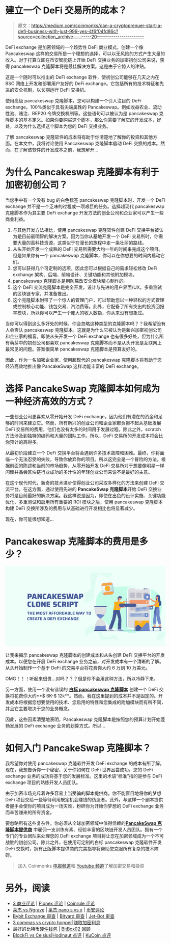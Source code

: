 # 建立一个 DeFi 交易所的成本？

> 原文：<https://medium.com/coinmonks/can-a-cryptoprenuer-start-a-defi-business-with-just-999-yes-4f6f04fd86c?source=collection_archive---------20----------------------->

DeFi exchange 是加密领域的一个趋势性 DeFi 商业模式，创建一个像 Pancakeswap 这样的交易所是一个理想的选择，可以以无风险的方式产生大量的收入。对于打算立即在币安智能链上开始 DeFi 交换业务的加密初创公司来说，获得 pancakeswap 克隆脚本将是最佳解决方案。这是由于它惊人的津贴。

这是一个随时可以推出的 DeFi exchange 软件，使初创公司能够在几天之内在 BSC 网络上开发和部署用户友好的 DeFi exchange。它包括所有的技术特征和先进的安全机制，以长期运行 DeFi 交换机。

使用高级 pancakeswap 克隆脚本，您可以构建一个引人注目的 DeFi exchange，100%类似于具有尖端属性的 Pancakeswap。例如收益农业、流动性池、赌注、BEP20 令牌交换机制等。这些语句可以被认为是 pancakeswap 克隆脚本的基本定义。如果你要购买这个脚本，那么你需要了解它的开发成本，好处，以及为什么选择这个脚本为您的 DeFi 交换业务。

了解 pancakeswap 克隆软件的成本将有助于你清楚地了解你的投资和其他方面。在本文中，我将讨论使用 Pancakeswap 克隆脚本启动 DeFi 交换的成本。然而，在了解该软件的开发成本之前，我想解开…

# 为什么 Pancakeswap 克隆脚本有利于加密初创公司？

当您手中有一个没有 bug 的白色标签 pancakeswap 克隆脚本时，开发一个 DeFi exchange 并不是一个乏味的过程或一项艰巨的任务。选择超现代 pancakeswap 克隆脚本作为其主要 DeFi exchange 开发方法的创业公司和企业家可以产生一些商业利益。

1.  与其他开发方法相比，使用 pancakeswap 克隆软件创建 DeFi 交换平台被认为是目前最明智的解决方案。因为当你从基地开发一个 DeFi 交易所时，你需要大量的高科技资源，这类似于在漫长的旅程中走一条壮丽的路线。
2.  从头开始开发一个成熟的 DeFi 交易所需要大约一年的时间来完成这个项目。但是如果你有一个 pancakeswap 克隆脚本，你可以在你想要的时间内启动它们。
3.  您可以获得几个可定制的选项，因此您可以根据自己的需求轻松修改 DeFi exchange 架构、后端、前端设计、关键功能和其他附加模块。
4.  pancakeswap 克隆脚本是用防篡改安全模块精心制作的。
5.  这个 DeFi 交流克隆脚本是完全开发，设计与先进的用户界面/UX，多重测试的区块链专家，并准备推出。
6.  这个克隆脚本附带了一个惊人的管理门户，可以帮助您以一种轻松的方式管理或控制核心功能、钱包交易、汽油费等。此外，它配备了所有突出的投资回报率模块，所以你可以产生一个庞大的收入数额，你从来没有想象过。

当你可以得到这么多好处的时候，你会忽略这种类型的克隆脚本吗？？我希望没有人会否认 pancakeswap 克隆脚本。这就是为什么它被认为是新兴加密初创公司和企业家的福音。即使从头开发一个 DeFi exchange 也有很多好处，但为什么所有萌芽中的初创公司都喜欢 pancakeswap 克隆脚本而不是从头开发是互联网上最常见的问题。答案很简单 pancakeswap 克隆脚本是预算友好的。

因此，作为一名加密企业家，使用超现代的 pancakeswap 克隆脚本将有助于您经济高效地推出像 PancakeSwap 这样功能丰富的 DeFi exchange。

# **选择 PancakeSwap 克隆脚本如何成为一种经济高效的方式？**

一些创业公司更喜欢从零开始开发 DeFi exchange，因为他们有潜在的资金和足够的时间来建立它。然而，所有新兴的创业公司和企业家都负担不起从基础发展 DeFi 交易所的费用，他们也没有太多的时间用于发展过程。除此之外，scratch 方法涉及到独特的编码和大量的团队工作。所以，DeFi 交易所的开发成本将会比你预计的高得多。

从最初阶段建立一个 DeFi 交换平台将会遇到许多技术故障和困难。最终，你将面临一个无法忍受的失败，导致你放弃你的项目。所以这完全是一个冒险的方法。根据前面的陈述和当前的市场趋势，从零开始开发 DeFi 交易所对于想要像明星一样闪耀并品尝区块链行业成功的多汁性的年轻创业公司来说不是最好的主意。

在这个现代时代，新奇的技术进步使得创业公司采取多样化的方法来创建 DeFi 交流平台。在这方面，通过使用先进的 **PancakeSwap 克隆脚本**开始 DeFi 交换业务将是目前最好的解决方案。我这样说是因为，即使在出色的设计实施、关键功能优化、多重测试和启用所有重要的 ROI 模块之后，使用 pancakeswap 克隆脚本构建 DeFi 交换所涉及的费用与从基础进行开发相比也将显著减少。

现在，你可能很想知道…

# **Pancakeswap 克隆脚本的费用是多少？**

![](img/1b678c2cc484c5591df62eb1c3b15769.png)

让我来揭示 pancakeswap 克隆脚本的创建成本和从头创建 DeFi 交换平台的开发成本。以便您在开展 DeFi exchange 业务之前，对开发成本有一个清晰的了解。从头开始制作一个基于 DeFi 的交易平台将花费你大约 6 万到 10 万美元。

OMG！！！听起来很贵…对吗？？？但是你不会用这种方法，所以冷静下来。

另一方面，使用一个没有错误的 [**白标 pancakeswap 克隆脚本**](https://www.coinsclone.com/pancakeswap-clone-script/?utm_source=wlpc&utm_medium=cryptohandbook&utm_campaign=sinu) 创建一个 DeFi 交换将花费你大约**$ 6K-$ 12k**。然而，我在这里提到的成本并不是固定的。开发成本将根据您想要使用的技术、您启用的特性和您集成的附加模块而有所不同，并且它主要取决于您的业务概念。

因此，这些因素清楚地表明，Pancakeswap 克隆脚本是按照您的预算计划开始蓬勃发展的 DeFi exchange 业务的划算方式。所以…

# **如何入门 PancakeSwap 克隆脚本？**

我希望你对使用 pancakeswap 克隆软件开发 DeFi exchange 的成本有所了解。现在，我想告诉你一个秘密，关于你如何在 DeFi 世界品尝成功。您的 DeFi exchange 业务的成功将基于您的发展标准。这里的术语“标准”指的是参与 DeFi exchange 项目的熟练开发人员团队。

由于加密市场充斥着许多容易上当受骗的脚本提供商，你不能盲目地将你的梦想 DeFi 项目交给一些等待利用既定机会赚钱的伪造者。此外，与这样一个剧本提供者握手会使你的项目成为一场灾难，粉碎你为开始你梦想的 DeFi exchange 业务而辛苦赚来的所有资金。

要忽略所有这些复杂性，你必须从全球加密领域中值得信赖的[**PancakeSwap 克隆脚本提供商**](https://www.coinsclone.com/pancakeswap-clone-script/?utm_source=pcsp&utm_medium=cryptohandbook&utm_campaign=sinu) 中雇佣一支训练有素、经验丰富的区块链开发人员团队。拥有一个专门的专业团队来处理您的 DeFi exchange 项目将让您在加密领域成为一个不可战胜的初创公司。除此之外，在使用可定制的白标 pancakeswap 克隆软件开发 DeFi 交换时，拥有正版脚本提供商的完美指导将帮助您克服所有复杂的技术障碍。

> 加入 Coinmonks [电报频道](https://t.me/coincodecap)和 [Youtube 频道](https://www.youtube.com/c/coinmonks/videos)了解加密交易和投资

# 另外，阅读

*   [3 商业评论](/coinmonks/3commas-review-an-excellent-crypto-trading-bot-2020-1313a58bec92) | [Pionex 评论](https://coincodecap.com/pionex-review-exchange-with-crypto-trading-bot) | [Coinrule 评论](/coinmonks/coinrule-review-2021-a-beginner-friendly-crypto-trading-bot-daf0504848ba)
*   [莱杰 vs Ngrave](/coinmonks/ledger-vs-ngrave-zero-7e40f0c1d694) | [莱杰 nano s vs x](/coinmonks/ledger-nano-s-vs-x-battery-hardware-price-storage-59a6663fe3b0) | [币安评论](/coinmonks/binance-review-ee10d3bf3b6e)
*   [Bybit Exchange 审查](/coinmonks/bybit-exchange-review-dbd570019b71) | [Bityard 审查](https://coincodecap.com/bityard-reivew) | [Jet-Bot 审查](https://coincodecap.com/jet-bot-review)
*   [3 commas vs crypto hopper](/coinmonks/3commas-vs-pionex-vs-cryptohopper-best-crypto-bot-6a98d2baa203)|[赚取加密利息](/coinmonks/earn-crypto-interest-b10b810fdda3)
*   最好的比特币[硬件钱包](/coinmonks/hardware-wallets-dfa1211730c6) | [BitBox02 回顾](/coinmonks/bitbox02-review-your-swiss-bitcoin-hardware-wallet-c36c88fff29)
*   [BlockFi vs Celsius](/coinmonks/blockfi-vs-celsius-vs-hodlnaut-8a1cc8c26630)|[Hodlnaut 点评](/coinmonks/hodlnaut-review-best-way-to-hodl-is-to-earn-interest-on-your-bitcoin-6658a8c19edf) | [KuCoin 点评](https://coincodecap.com/kucoin-review)